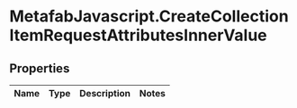 # MetafabJavascript.CreateCollectionItemRequestAttributesInnerValue

## Properties

Name | Type | Description | Notes
------------ | ------------- | ------------- | -------------


